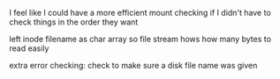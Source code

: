 I feel like I could have a more efficient mount checking if I didn't have to check things in the order they want

left inode filename as char array so file stream hows how many bytes to read easily

extra error checking:
    check to make sure a disk file name was given